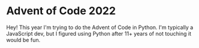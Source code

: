 # Advent of Code 2022
Hey! This year I'm trying to do the Advent of Code in Python. I'm typically a JavaScript dev, but I figured using Python after 11+ years of not touching it would be fun.
